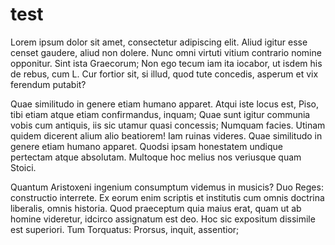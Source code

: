 # test

Lorem ipsum dolor sit amet, consectetur adipiscing elit. Aliud igitur esse censet gaudere, aliud non dolere. Nunc omni virtuti vitium contrario nomine opponitur. Sint ista Graecorum; Non ego tecum iam ita iocabor, ut isdem his de rebus, cum L. Cur fortior sit, si illud, quod tute concedis, asperum et vix ferendum putabit? 

Quae similitudo in genere etiam humano apparet. Atqui iste locus est, Piso, tibi etiam atque etiam confirmandus, inquam; Quae sunt igitur communia vobis cum antiquis, iis sic utamur quasi concessis; Numquam facies. Utinam quidem dicerent alium alio beatiorem! Iam ruinas videres. Quae similitudo in genere etiam humano apparet. Quodsi ipsam honestatem undique pertectam atque absolutam. Multoque hoc melius nos veriusque quam Stoici. 

Quantum Aristoxeni ingenium consumptum videmus in musicis? Duo Reges: constructio interrete. Ex eorum enim scriptis et institutis cum omnis doctrina liberalis, omnis historia. Quod praeceptum quia maius erat, quam ut ab homine videretur, idcirco assignatum est deo. Hoc sic expositum dissimile est superiori. Tum Torquatus: Prorsus, inquit, assentior;
